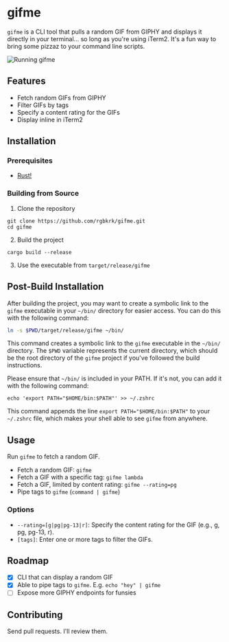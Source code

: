 # gifme

`gifme` is a CLI tool that pulls a random GIF from GIPHY and displays it directly in your terminal... so long as you're using iTerm2. It's a fun way to bring some pizzaz to your command line scripts.

![Running `gifme`](https://github.com/rgbkrk/gifme/assets/836375/97122037-f5f9-44ed-a1fe-df8ceae318d4)

## Features

* Fetch random GIFs from GIPHY
* Filter GIFs by tags
* Specify a content rating for the GIFs
* Display inline in iTerm2

## Installation

### Prerequisites

* [Rust!](https://www.rust-lang.org/tools/install)

### Building from Source

1. Clone the repository

```
git clone https://github.com/rgbkrk/gifme.git
cd gifme
```

2. Build the project

```
cargo build --release
```

3. Use the executable from `target/release/gifme`

## Post-Build Installation

After building the project, you may want to create a symbolic link to the `gifme` executable in your `~/bin/` directory for easier access. You can do this with the following command:

```bash
ln -s $PWD/target/release/gifme ~/bin/
```

This command creates a symbolic link to the `gifme` executable in the `~/bin/` directory. The `$PWD` variable represents the current directory, which should be the root directory of the `gifme` project if you've followed the build instructions.

Please ensure that `~/bin/` is included in your PATH. If it's not, you can add it with the following command:


```
echo 'export PATH="$HOME/bin:$PATH"' >> ~/.zshrc
```

This command appends the line `export PATH="$HOME/bin:$PATH"` to your `~/.zshrc` file, which makes your shell able to see `gifme` from anywhere.


## Usage

Run `gifme` to fetch a random GIF.

* Fetch a random GIF: `gifme`
* Fetch a GIF with a specific tag: `gifme lambda`
* Fetch a GIF, limited by content rating: `gifme --rating=pg`
* Pipe tags to `gifme` (`command | gifme`)

### Options

* `--rating=[g|pg|pg-13|r]`: Specify the content rating for the GIF (e.g., g, pg, pg-13, r).
* `[tags]`: Enter one or more tags to filter the GIFs.

## Roadmap

* [x] CLI that can display a random GIF
* [x] Able to pipe tags to `gifme`. E.g. `echo "hey" | gifme`
* [ ] Expose more GIPHY endpoints for funsies

## Contributing

Send pull requests. I'll review them.
